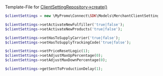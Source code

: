 Template-File for [ClientSettingRepository->create()][ClientSettingRepository]

```php
$clientSettings = new \MyPromo\Connect\SDK\Models\MerchantClientSetting();

$clientSettings->setActivateNewFulfiller('true|false');
$clientSettings->setActivateNewProducts('true|false');

$clientSettings->setHasToSupplyCarrier('true|false');
$clientSettings->setHasToSupplyTrackingCode('true|false');

$clientSettings->setPriceResetLogic(1);
$clientSettings->setAdjustMaxUpPercentage(0);
$clientSettings->setAdjustMaxDownPercentage(0);

$clientSettings->getSentToProductionDelay(1);

```

[ClientSettingRepository]: ../Repositories/ClientSettingRepository.md
